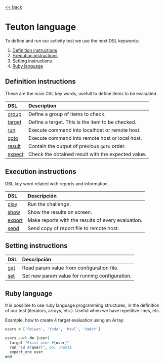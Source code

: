 [<< back](../../README.md)

# Teuton language

To define and run our activity test we use the next DSL keywords:
1. [Definition instructions](#definition-instructions)
2. [Execution instructions](#execution-instructions)
3. [Setting instructions](#setting-instructions)
4. [Ruby language](#ruby-language)

## Definition instructions

These are the main DSL key words, usefull to define items to be evaluated.

| DSL                            | Description |
| :----------------------------- | :---------- |
| [group](definition/group.md)   | Define a group of items to check. |
| [target](definition/target.md) | Define a target. This is the item to be checked. |
| [run](definition/run.md)       | Execute command into localhost or remote host. |
| [goto](definition/goto.md)     | Execute command into remote host or local host. |
| [result](definition/result.md) | Contain the output of previous `goto` order. |
| [expect](definition/expect.md) | Check the obtained result with the expected value. |

## Execution instructions

DSL key word related with reports and information.

| DSL                           | Descripción                              |
| :---------------------------- | :--------------------------------------- |
| [play](execution/play.md)     | Run the challenge.                       |
| [show](execution/show.md)     | Show the results on screen.              |
| [export](execution/export.md) | Make reports with the results of every evaluation. |
| [send](execution/send.md)     | Send copy of report file to remote host. |

## Setting instructions

| DSL                   | Descripción                                    |
| :-------------------- | :--------------------------------------------- |
| [get](setting/get.md) | Read param value from configuration file.      |
| [set](setting/set.md) | Set new param value for running configuration. |

## Ruby language

It is possible to use ruby language programming structures, in the definition of our test (iterators, arrays, etc.). Useful when we have repetitive lines, etc.

Example, how to create 4 target evaluation using an Array:
```ruby
users = ['Obiwan', 'Yoda', 'Maul', 'Vader']

users.each do |user|
  target "Exist user #{user}"
  run "id #{user}", on: :host1
  expect_one user
end
```
